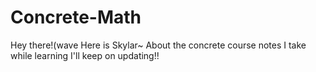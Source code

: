 # Concrete-Math
Hey there!(wave
Here is Skylar~
About the concrete course notes I take while learning
I'll keep on updating!!
